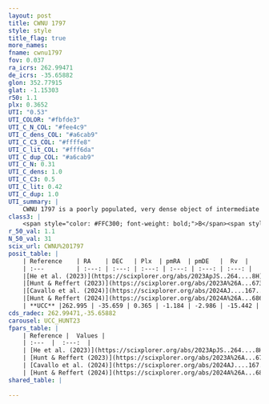 ```yaml
---
layout: post
title: CWNU 1797
style: style
title_flag: true
more_names: 
fname: cwnu1797
fov: 0.037
ra_icrs: 262.99471
de_icrs: -35.65882
glon: 352.77915
glat: -1.15303
r50: 1.1
plx: 0.3652
UTI: "0.53"
UTI_COLOR: "#fbfde3"
UTI_C_N_COL: "#fee4c9"
UTI_C_dens_COL: "#a6cab9"
UTI_C_C3_COL: "#ffffe8"
UTI_C_lit_COL: "#fff6da"
UTI_C_dup_COL: "#a6cab9"
UTI_C_N: 0.31
UTI_C_dens: 1.0
UTI_C_C3: 0.5
UTI_C_lit: 0.42
UTI_C_dup: 1.0
UTI_summary: |
    CWNU 1797 is a poorly populated, very dense object of intermediate C3 quality. It was recently reported in the literature.
class3: |
    <span style="color: #FFC300; font-weight: bold;">B</span><span style="color: #FFC300; font-weight: bold;">B</span>
r_50_val: 1.1
N_50_val: 31
scix_url: CWNU%201797
posit_table: |
    | Reference    | RA    | DEC   | Plx  | pmRA  | pmDE   |  Rv  |
    | :---         | :---: | :---: | :---: | :---: | :---: | :---: |
    |[He et al. (2023)](https://scixplorer.org/abs/2023ApJS..264....8H) | 262.99 | -35.658 | 0.381 | -1.171 | -2.983 | -- |
    |[Hunt & Reffert (2023)](https://scixplorer.org/abs/2023A%26A...673A.114H) | 262.997 | -35.659 | 0.354 | -1.165 | -2.992 | 28.254 |
    |[Cavallo et al. (2024)](https://scixplorer.org/abs/2024AJ....167...12C) | 263.007 | -35.655 | 0.358 | -- | -- | -- |
    |[Hunt & Reffert (2024)](https://scixplorer.org/abs/2024A%26A...686A..42H) | 262.997 | -35.659 | 0.354 | -1.165 | -2.992 | 28.254 |
    | **UCC** |262.995 | -35.659 | 0.365 | -1.184 | -2.986 | -15.442 | 
cds_radec: 262.99471,-35.65882
carousel: UCC_HUNT23
fpars_table: |
    | Reference |  Values |
    | :---  |  :---:  |
    | [He et al. (2023)](https://scixplorer.org/abs/2023ApJS..264....8H) | `A0=5.25, m-M=11.75, logAge=8.65` |
    | [Hunt & Reffert (2023)](https://scixplorer.org/abs/2023A%26A...673A.114H) | `AV50=5.404, diffAV50=1.902, MOD50=12.032, logAge50=7.95` |
    | [Cavallo et al. (2024)](https://scixplorer.org/abs/2024AJ....167...12C) | `AV50=4.92, dMod50=12.45, logAge50=7.72, [Fe/H]50=0.14` |
    | [Hunt & Reffert (2024)](https://scixplorer.org/abs/2024A%26A...686A..42H) | `MassJ=965.718` |
shared_table: |
    
---
```

